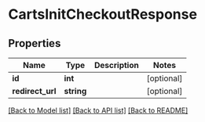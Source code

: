 # CartsInitCheckoutResponse

## Properties
Name | Type | Description | Notes
------------ | ------------- | ------------- | -------------
**id** | **int** |  | [optional] 
**redirect_url** | **string** |  | [optional] 

[[Back to Model list]](../README.md#documentation-for-models) [[Back to API list]](../README.md#documentation-for-api-endpoints) [[Back to README]](../README.md)


